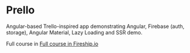 # Prello

Angular-based Trello-inspired app demonstrating Angular, Firebase (auth, storage), Angular Material, Lazy Loading and SSR demo.

Full course in [Full course in Fireship.io](https://www.fireship.io)
